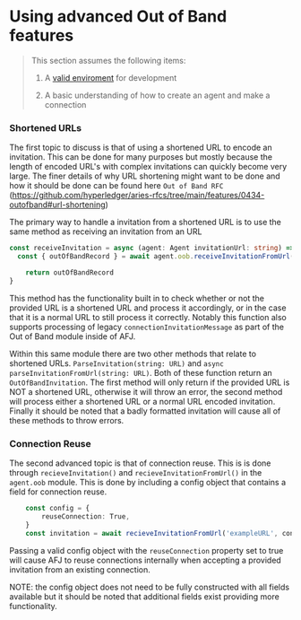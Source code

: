 # Using advanced Out of Band features

> This section assumes the following items:
>
> 1. A [valid enviroment](../getting-started/installation) for development
>
> 1. A basic understanding of how to create an agent and make a connection

### Shortened URLs

The first topic to discuss is that of using a shortened URL to encode an invitation. This can be done for many purposes but mostly because the length of encoded URL's with complex invitations can quickly become very large. 
The finer details of why URL shortening might want to be done and how it should be done can be found here `Out of Band RFC` (https://github.com/hyperledger/aries-rfcs/tree/main/features/0434-outofband#url-shortening)

The primary way to handle a invitation from a shortened URL is to use the same method as receiving an invitation from an URL

```typescript showLineNumbers 
const receiveInvitation = async (agent: Agent invitationUrl: string) => {
  const { outOfBandRecord } = await agent.oob.receiveInvitationFromUrl(invitationUrl)

    return outOfBandRecord
}
```
This method has the functionality built in to check whether or not the provided URL is a shortened URL and process it accordingly, or in the case that it is a normal URL to still process it correctly. Notably this function also supports processing of legacy `connectionInvitationMessage` as part of the Out of Band module inside of AFJ.

Within this same module there are two other methods that relate to shortened URLs. `ParseInvitation(string: URL)` and `async parseInvitationFromUrl(string: URL)`. Both of these function return an `OutOfBandInvitation`. The first method will only return if the provided URL is NOT a shortened URL, otherwise it will throw an error, the second method will process either a shortened URL or a normal URL encoded invitation. Finally it should be noted that a badly formatted invitation will cause all of these methods to throw errors.

### Connection Reuse

The second advanced topic is that of connection reuse. This is is done through `recieveInvitation()` and `recieveInvitationFromUrl()` in the `agent.oob` module. This is done by including a config object that contains a field for connection reuse.
```typescript showLineNumbers
    const config = {
        reuseConnection: True,
    }
    const invitation = await recieveInvitationFromUrl('exampleURL', config)
```
Passing a valid config object with the `reuseConnection` property set to true will cause AFJ to reuse connections internally when accepting a provided invitation from an existing connection. 

NOTE: the config object does not need to be fully constructed with all fields available but it should be noted that additional fields exist providing more functionality.
